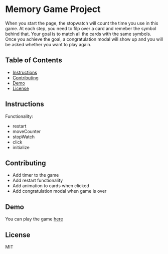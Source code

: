 # Memory Game Project

When you start the page, the stopwatch will count the time you use in this game. At each step, you need to filp over a card and remeber the symbol behind that. Your goal is to match all the cards with the same symbols. Once you achieve the goal, a congratulation modal will show up and you will be asked whether you want to play again.


## Table of Contents

* [Instructions](#instructions)
* [Contributing](#contributing)
* [Demo](#demo)
* [License](#license)

## Instructions

Functionality:
- restart
- moveCounter
- stopWatch
- click
- initialize


## Contributing

- Add timer to the game
- Add restart functionality 
- Add animation to cards when clicked
- Add congratulation modal when game is over

## Demo

You can play the game [here]( https://xbw99.github.io/Matching-Game/)

## License

MIT
